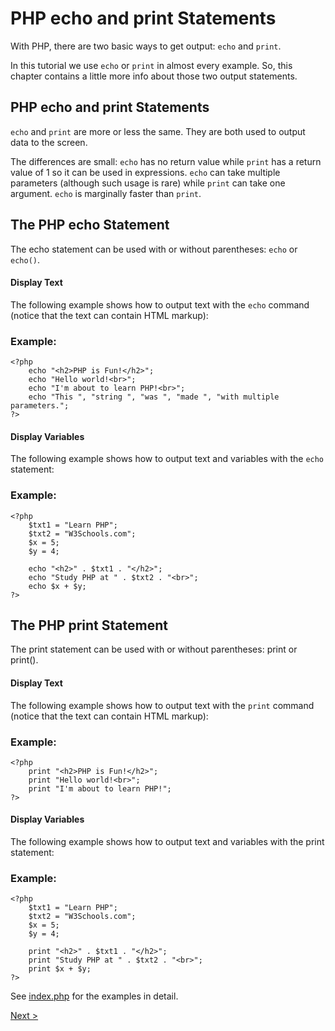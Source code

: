 # PHP echo and print Statements
With PHP, there are two basic ways to get output: ```echo``` and ```print```.

In this tutorial we use ```echo``` or ```print``` in almost every example. So, this chapter contains a little more info about those two output statements.

## PHP echo and print Statements
```echo``` and ```print``` are more or less the same. They are both used to output data to the screen.

The differences are small: ```echo``` has no return value while ```print``` has a return value of 1 so it can be used in expressions. ```echo``` can take multiple parameters (although such usage is rare) while ```print``` can take one argument. ```echo``` is marginally faster than ```print```.

## The PHP echo Statement

The echo statement can be used with or without parentheses: ```echo``` or ```echo()```.

#### Display Text

The following example shows how to output text with the ```echo``` command (notice that the text can contain HTML markup):

### Example: 

```
<?php
    echo "<h2>PHP is Fun!</h2>";
    echo "Hello world!<br>";
    echo "I'm about to learn PHP!<br>";
    echo "This ", "string ", "was ", "made ", "with multiple parameters.";
?> 
```
#### Display Variables

The following example shows how to output text and variables with the ```echo``` statement:

### Example: 

```
<?php
    $txt1 = "Learn PHP";
    $txt2 = "W3Schools.com";
    $x = 5;
    $y = 4;

    echo "<h2>" . $txt1 . "</h2>";
    echo "Study PHP at " . $txt2 . "<br>";
    echo $x + $y;
?> 
```

## The PHP print Statement

The print statement can be used with or without parentheses: print or print().

#### Display Text

The following example shows how to output text with the ```print``` command (notice that the text can contain HTML markup):

### Example:

```
<?php
    print "<h2>PHP is Fun!</h2>";
    print "Hello world!<br>";
    print "I'm about to learn PHP!";
?> 
```

#### Display Variables

The following example shows how to output text and variables with the print statement:

### Example: 

```
<?php
    $txt1 = "Learn PHP";
    $txt2 = "W3Schools.com";
    $x = 5;
    $y = 4;

    print "<h2>" . $txt1 . "</h2>";
    print "Study PHP at " . $txt2 . "<br>";
    print $x + $y;
?> 
```

See [index.php](index.php) for the examples in detail.

[Next >](../7.%20Strings/README.md)